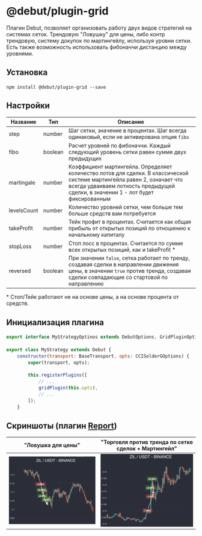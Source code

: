 # @debut/plugin-grid
Плагин Debut, позволяет организовать работу двух видов стратегий на системах сеток. Трендовую "Ловушку" для цены, либо контр трендовую, систему докупок по мартингейлу, используя уровни сетки. Есть также возможность использовать фибоначчи дистанцию между уровнями.

## Установка

```
npm install @debut/plugin-grid --save
```

## Настройки

| Название | Тип | Описание   |
|-----------|----------|------------|
| step  |  number | Шаг сетки, значение в процентах. Шаг всегда одинаковый, если не активирована опция `fibo` |
| fibo  |  boolean | Расчет уровней по фибоначчи. Каждый следующий уровень сетки равен сумме двух предыдущих |
| martingale  |  number | Коэффициент мартингейла. Определяет количество лотов для сделки. В классической системе мартингейла равен 2, означает что всегда удваиваем лотность предыдущей сделки, в значении 1 - лот будет фиксированным |
| levelsCount  |  number | Количество уровней сетки, чем больше тем больше средств вам потребуется |
| takeProfit  |  number | Тейк профит в процентах. Считается как общая прибыль от открытых позиций по отношению к начальному капиталу |
| stopLoss  |  number | Стоп лосс в процентах. Считается по сумме всех открытых позиций, как и takeProfit * |
| reversed  |  boolean | При значении `false`, сетка работает по тренду, создавая сделки в направлении движения цены, в значении `true` против тренда, создавая сделки совпадающие со стартовой по направлению |

\* Стоп/Тейк работают не на основе цены, а на основе процента от средств.

## Инициализация плагина
```javascript
export interface MyStrategyOptinos extends DebutOptions, GridPluginOptions;

export class MyStrategy extends Debut {
    constructor(transport: BaseTransport, opts: CCISolderGOptions) {
        super(transport, opts);

        this.registerPlugins([
            // ...
            gridPlugin(this.opts),
            // ...
        ]);
    }
```

## Скриншоты (плагин [Report](../report/))

"Ловушка для цены"           |  "Торговля против тренда по сетке сделок + Мартингейл"
:------------------------------------------------------------------:|:-------------------------------------------------------------------------:
<img alt="Grid Strategy price trap" src="img/screen1.png" width="400">  |  <img alt="Мартингейл, сетка" src="img/screen2.png" width="400">
